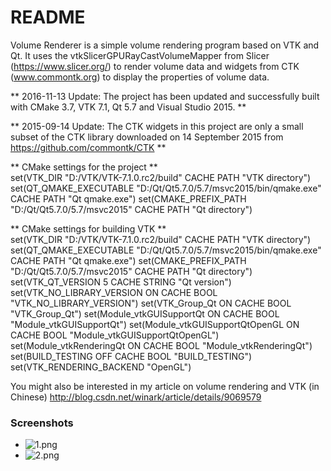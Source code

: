 # README #

Volume Renderer is a simple volume rendering program based on VTK and Qt.
It uses the vtkSlicerGPURayCastVolumeMapper from Slicer (https://www.slicer.org/) to render volume data and widgets from CTK (www.commontk.org) to display the properties of volume data.

** 2016-11-13 Update: The project has been updated and successfully built with CMake 3.7, VTK 7.1, Qt 5.7 and Visual Studio 2015. **

** 2015-09-14 Update: The CTK widgets in this project are only a small subset of the CTK library downloaded on 14 September 2015 from https://github.com/commontk/CTK **

** CMake settings for the project **  
set(VTK_DIR "D:/VTK/VTK-7.1.0.rc2/build" CACHE PATH "VTK directory")
set(QT_QMAKE_EXECUTABLE "D:/Qt/Qt5.7.0/5.7/msvc2015/bin/qmake.exe" CACHE PATH "Qt qmake.exe")
set(CMAKE_PREFIX_PATH "D:/Qt/Qt5.7.0/5.7/msvc2015" CACHE PATH "Qt directory")

** CMake settings for building VTK **  
set(VTK_DIR "D:/VTK/VTK-7.1.0.rc2/build" CACHE PATH "VTK directory")
set(QT_QMAKE_EXECUTABLE "D:/Qt/Qt5.7.0/5.7/msvc2015/bin/qmake.exe" CACHE PATH "Qt qmake.exe")
set(CMAKE_PREFIX_PATH "D:/Qt/Qt5.7.0/5.7/msvc2015" CACHE PATH "Qt directory")
set(VTK_QT_VERSION 5 CACHE STRING "Qt version")
set(VTK_NO_LIBRARY_VERSION ON CACHE BOOL "VTK_NO_LIBRARY_VERSION")
set(VTK_Group_Qt ON CACHE BOOL "VTK_Group_Qt")
set(Module_vtkGUISupportQt ON CACHE BOOL "Module_vtkGUISupportQt")
set(Module_vtkGUISupportQtOpenGL ON CACHE BOOL "Module_vtkGUISupportQtOpenGL")
set(Module_vtkRenderingQt ON CACHE BOOL "Module_vtkRenderingQt")
set(BUILD_TESTING OFF CACHE BOOL "BUILD_TESTING")
set(VTK_RENDERING_BACKEND "OpenGL")

You might also be interested in my article on volume rendering and VTK (in Chinese)
http://blog.csdn.net/winark/article/details/9069579

### Screenshots ###

* ![1.png](https://bitbucket.org/repo/R56p67/images/1364252391-1.png)
* ![2.png](https://bitbucket.org/repo/R56p67/images/1505056923-2.png)
